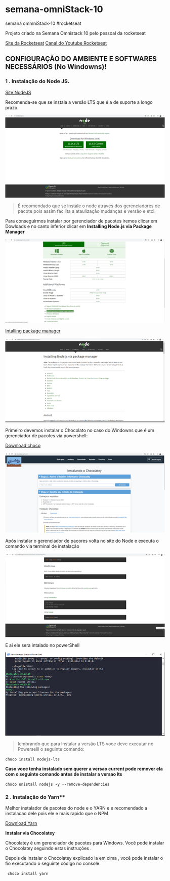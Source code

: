 # semana-omniStack-10
 semana ommniStack-10  #rocketseat

 Projeto criado na Semana Omnistack 10 pelo pessoal da rocketseat 
 
 [Site da Rocketseat](https://rocketseat.com.br/)
 [Canal do Youtube Rocketseat](https://www.youtube.com/channel/UCSfwM5u0Kce6Cce8_S72olg)


## CONFIGURAÇÃO DO AMBIENTE E SOFTWARES NECESSÁRIOS (No Windowns)! 

### 1 . Instalação do Node JS.

[Site NodeJS](https://nodejs.org/en/)


Recomenda-se que se instala a versão LTS que é a de suporte a longo prazo. 

![home Node](img/smo-01.png)


> É recomendado que se instale o node atraves dos gerenciadores de pacote pois assim facilita a ataulização mudanças e versão e etc!

Para conseguirmos instalar por gerenciador de pacotes iremos clicar em Dowloads e no canto inferior clicar em **Installing Node.js via Package Manager**

![Download Node](img/smo-02.png)

[Intalling package manager](https://nodejs.org/en/download/package-manager/)


![pkg mananger](img/smo-03.png)


Primeiro devemos instalar o Chocolato no caso do Windowns que é um gerenciador de pacotes via powershell:

[Download choco](https://chocolatey.org/install)

![Download choco](img/smo-06.png)

Após instalar o gerenciador de pacores volta no site do Node e executa o comando via terminal de instalação

![Codigo Node.js](img/smo-05.png)

E ai ele sera intalado no powerShell

![Powershell](img/smo-04.png)

>lembrando que para instalar a versão LTS voce deve executar no Powerselll o seguinte comando:

``` choco install nodejs-lts  ```

**Caso voce tenha instalado sem querer a versao current pode remover ela com o seguinte comando antes de instalar a versao lts** 

``` choco unistall nodejs -y --remove-dependencies   ```



### 2 . Instalação do Yarn**

Melhor instalador de pacotes do node e o YARN e e recomendado a instalacao dele pois ele e mais rapido que o NPM

[Download Yarn](https://yarnpkg.com/lang/en/)

**Instalar via Chocolatey**

Chocolatey é um gerenciador de pacotes para Windows. Você pode instalar o Chocolatey seguindo estas instruções .

Depois de instalar o Chocolatey explicado la em cima , você pode instalar o fio executando o seguinte código no console:

```  choco install yarn ```


